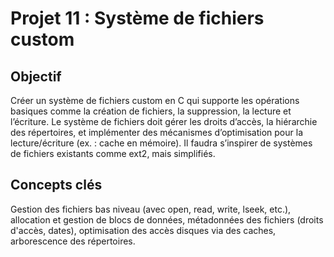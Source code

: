 # Projet 11 : Système de fichiers custom

## Objectif
Créer un système de fichiers custom en C qui supporte les opérations basiques comme la création de fichiers, la suppression, la lecture et l’écriture. Le système de fichiers doit gérer les droits d’accès, la hiérarchie des répertoires, et implémenter des mécanismes d’optimisation pour la lecture/écriture (ex. : cache en mémoire). Il faudra s’inspirer de systèmes de fichiers existants comme ext2, mais simplifiés.

## Concepts clés
Gestion des fichiers bas niveau (avec open, read, write, lseek, etc.), allocation et gestion de blocs de données, métadonnées des fichiers (droits d'accès, dates), optimisation des accès disques via des caches, arborescence des répertoires.

